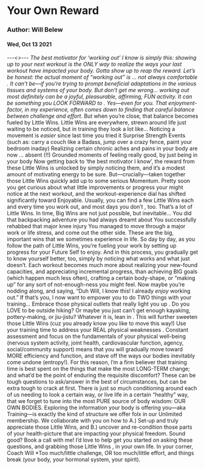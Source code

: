 # Your Own Reward
### Author: Will Belew
#### Wed, Oct 13 2021
---<*>---
The best motivator for ‘working out’ I know is simply this: showing up to your next workout is the ONLY way to  realize  the ways your last workout have impacted your body. Gotta show up to reap the reward. Let’s be honest: the actual moment of “working out” is … not always comfortable . It can’t be—if you’re trying to prompt beneficial adaptations in the various tissues and systems of your body. But don’t get me wrong… working out most definitely can be a joyful, pleasurable, affirming, FUN activity. It can be something you LOOK FORWARD to . Yes—even for you. That enjoyment-factor, in my experience, often comes down to finding that careful balance between challenge and effort*. But when you’re close, that balance becomes fueled by Little Wins. Little Wins are everywhere, strewn around life just waiting to be noticed, but in training they look a lot like… Noticing a movement is *easier* since last time you tried it Surprise Strength Events (such as: carry a couch like a Badass, jump over a crazy fence, paint your bedroom inaday) Realizing certain chronic aches and pains in your body are now … absent (!!) Grounded moments of  feeling really   good,  by just being   in your body Now getting back to ‘the best motivator I know’, the reward from these Little Wins is unlocked by simply  noticing  them, and it’s a modest amount of motivating energy to be sure. But—crucially—taken together those Little Wins quickly add up to some serious Momentum. Pretty soon you get curious about what little improvements or progress your might notice at the next workout, and the workout-experience dial has shifted significantly toward Enjoyable. Usually, you can find a few Little Wins each and every time you work out, and most days you  don’t , too. That’s a lot of Little Wins. In time, Big Wins are not just possible, but inevitable… You  did  that backpacking adventure you had always dreamt about You successfully rehabbed that major knee injury You managed to move through a major work or life stress, and come out the other side. These are the big, important wins that we sometimes experience in life. So day by day, as you follow the path of Little Wins, you’re fueling your work by setting up  progress  for your Future Self to enjoy. And in this process, you gradually get to know yourself better, too, simply by noticing what  works  and what just doesn’t. Each workout becomes much more about  realizing  your new-found capacities, and  appreciating  incremental progress, than achieving BIG goals (which happen much less often), crafting a certain body-shape, or “making up” for any sort of not-enough-ness you might feel. Now maybe you’re nodding along, and saying, “Duh Will, I know this! I already *enjoy* working out.” If that’s you, I now want to empower you to do TWO things with your training… Embrace those physical outlets that really light you up . Do you LOVE to be outside hiking? Or maybe you just can’t get enough kayaking, pottery-making, or jiu-jistu? Whatever it is,  lean in . This will further sweeten those Little Wins (cuz you already know you like to move this way!) Use your training time to address your REAL physical weaknesses . Constant assessment and focus on the fundamentals of your physical well-being (nervous system activity, joint health, cardiovascular function, agency, social/community support) means that you will gradually move toward MORE efficiency and function, and stave off the ways our bodies inevitably come undone (entropy!). For this reason, I’m a firm believer that training time is best spent on the things that make the most LONG-TERM change; and what’d be the point of enduring the requisite discomfort? These can be tough questions to ask/answer in the best of circumstances, but can be extra tough to crack at first. There is just so much conditioning around each of us needing to  look  a certain way, or live life in a certain “healthy” way, that we forget to tune into the most PURE source of body wisdom: OUR OWN BODIES. Exploring the information your body is offering you—aka Training—is exactly the kind of structure we offer folx in our Unlimited membership. We collaborate with you on how to A.) Set-up and  truly appreciate  those Little Wins, and B.) uncover and re-condition those parts of  your  health-picture that are impacting your physical freedom. Sound good?  Book a call with me!  I’d love to help get you started on asking these questions,  and grabbing those Little Wins , in your own life. In your corner, Coach Will *Too much/little challenge, OR too much/little effort, and things break (your body, your hormonal system, your spirit).
                        